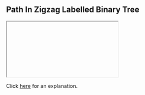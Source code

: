 ##  Path In Zigzag Labelled Binary Tree 

<iframe></iframe>

Click [here](Explanation.md) for an explanation.


